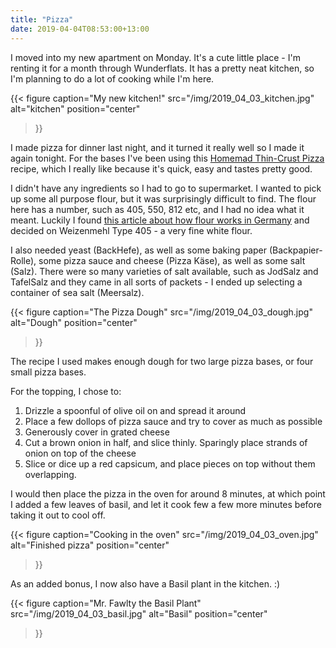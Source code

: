 ```yaml
---
title: "Pizza"
date: 2019-04-04T08:53:00+13:00
---
```


I moved into my new apartment on Monday. It's a cute little place - I'm
renting it for a month through Wunderflats. It has a pretty neat kitchen, so
I'm planning to do a lot of cooking while I'm here.

{{<
  figure
  caption="My new kitchen!"
  src="/img/2019_04_03_kitchen.jpg"
  alt="kitchen"
  position="center"
>}}

I made pizza for dinner last night, and it turned it really well so I made it
again tonight.  For the bases I've been using this [Homemad Thin-Crust
Pizza](https://www.thekitchn.com/recipe-homemade-thin-crust-pizza-recipes-from-the-kitchn-45499)
recipe, which I really like because it's quick, easy and tastes pretty good.

I didn't have any ingredients so I had to go to supermarket. I wanted to pick
up some all purpose flour, but it was surprisingly difficult to find. The flour
here has a number, such as 405, 550, 812 etc, and I had no idea what it meant.
Luckily I found [this article about how flour works in
Germany](https://www.noordinaryhomestead.com/flour-in-germany-not-as-easy-as-it-seems/)
and decided on Weizenmehl Type 405 - a very fine white flour.

I also needed yeast (BackHefe), as well as some baking paper
(Backpapier-Rolle), some pizza sauce and cheese (Pizza Käse), as well as some
salt (Salz). There were so many varieties of salt available, such as JodSalz
and TafelSalz and they came in all sorts of packets - I ended up selecting a
container of sea salt (Meersalz). 

{{<
  figure
  caption="The Pizza Dough"
  src="/img/2019_04_03_dough.jpg"
  alt="Dough"
  position="center"
>}}

The recipe I used makes enough dough for two large pizza bases, or four small
pizza bases.

For the topping, I chose to:

1. Drizzle a spoonful of olive oil on and spread it around
2. Place a few dollops of pizza sauce and try to cover as much as possible
3. Generously cover in grated cheese
4. Cut a brown onion in half, and slice thinly. Sparingly place strands of
   onion on top of the cheese
5. Slice or dice up a red capsicum, and place pieces on top without them
   overlapping.

I would then place the pizza in the oven for around 8 minutes, at which point
I added a few leaves of basil, and let it cook few a few more minutes before
taking it out to cool off.

{{<
  figure
  caption="Cooking in the oven"
  src="/img/2019_04_03_oven.jpg"
  alt="Finished pizza"
  position="center"
>}}

As an added bonus, I now also have a Basil plant in the kitchen. :)

{{<
  figure
  caption="Mr. Fawlty the Basil Plant"
  src="/img/2019_04_03_basil.jpg"
  alt="Basil"
  position="center"
>}}
